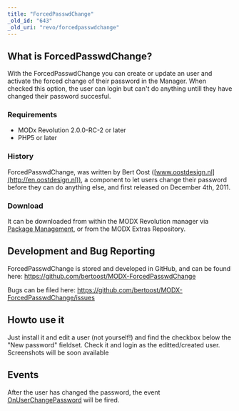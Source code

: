 ```yaml
---
title: "ForcedPasswdChange"
_old_id: "643"
_old_uri: "revo/forcedpasswdchange"
---
```


## What is ForcedPasswdChange?

With the ForcedPasswdChange you can create or update an user and activate the forced change of their password in the Manager. When checked this option, the user can login but can't do anything untill they have changed their password succesful.

### Requirements

- MODx Revolution 2.0.0-RC-2 or later
- PHP5 or later

### History

ForcedPasswdChange, was written by Bert Oost ([www.oostdesign.nl](http://en.oostdesign.nl)), a component to let users change their password before they can do anything else, and first released on December 4th, 2011.

### Download

It can be downloaded from within the MODX Revolution manager via [Package Management](developing-in-modx/advanced-development/package-management "Package Management"), or from the MODX Extras Repository.

## Development and Bug Reporting

ForcedPasswdChange is stored and developed in GitHub, and can be found here: <https://github.com/bertoost/MODX-ForcedPasswdChange>

Bugs can be filed here: <https://github.com/bertoost/MODX-ForcedPasswdChange/issues>

## Howto use it

Just install it and edit a user (not yourself!) and find the checkbox below the "New password" fieldset. Check it and login as the editted/created user.
Screenshots will be soon available

## Events

After the user has changed the password, the event [OnUserChangePassword](http://rtfm.modx.com/display/revolution20/OnUserChangePassword) will be fired.
